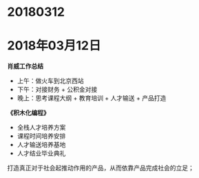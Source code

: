 # 20180312

# 2018年03月12日

**肖威工作总结**
- 上午：做火车到北京西站
- 下午：对接财务 + 公积金对接
- 晚上：思考课程大纲 + 教育培训 + 人才输送 + 产品打造

**《积木化编程》**
- 全栈人才培养方案
- 课程时间培养安排
- 人才输送培养基地
- 人才结业毕业典礼

打造真正对于社会起推动作用的产品，从而依靠产品完成社会的立足；
